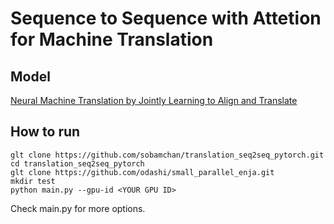 # Sequence to Sequence with Attetion for Machine Translation

## Model
[Neural Machine Translation by Jointly Learning to Align and Translate](https://arxiv.org/abs/1409.0473)

## How to run
```
glt clone https://github.com/sobamchan/translation_seq2seq_pytorch.git
cd translation_seq2seq_pytorch
glt clone https://github.com/odashi/small_parallel_enja.git
mkdir test
python main.py --gpu-id <YOUR GPU ID>
```

Check main.py for more options.
